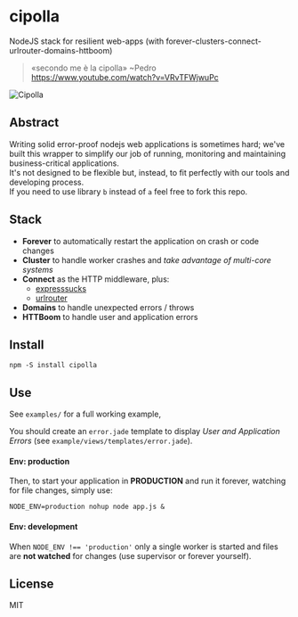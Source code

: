 cipolla
=======

NodeJS stack for resilient web-apps (with forever-clusters-connect-urlrouter-domains-httboom)

> «secondo me è la cipolla» ~Pedro  
> https://www.youtube.com/watch?v=VRvTFWjwuPc

![Cipolla](http://re.size.li/1/s/250x250/http://i.imgur.com/2zcUxx6.png)


## Abstract

Writing solid error-proof nodejs web applications is sometimes hard; we've built this wrapper to simplify our job of running, monitoring and maintaining business-critical applications.  
It's not designed to be flexible but, instead, to fit perfectly with our tools and developing process.  
If you need to use library ```b``` instead of ```a``` feel free to fork this repo.


## Stack

* **Forever** to automatically restart the application on crash or code changes
* **Cluster** to handle worker crashes and *take advantage of multi-core systems*
* **Connect** as the HTTP middleware, plus:
    *  [expresssucks](https://gist.github.com/lusentis/7216186)
    *  [urlrouter](https://github.com/fengmk2/urlrouter)
* **Domains** to handle unexpected errors / throws
* **HTTBoom** to handle user and application errors


## Install

    npm -S install cipolla


## Use

See ```examples/``` for a full working example,

You should create an ```error.jade``` template to display *User and Application Errors* (see ```example/views/templates/error.jade```).

#### Env: production

Then, to start your application in **PRODUCTION** and run it forever, watching for file changes, simply use:
```
NODE_ENV=production nohup node app.js &
```

#### Env: development

When ```NODE_ENV !== 'production'``` only a single worker is started and files are **not watched** for changes (use supervisor or forever yourself).


## License

MIT
